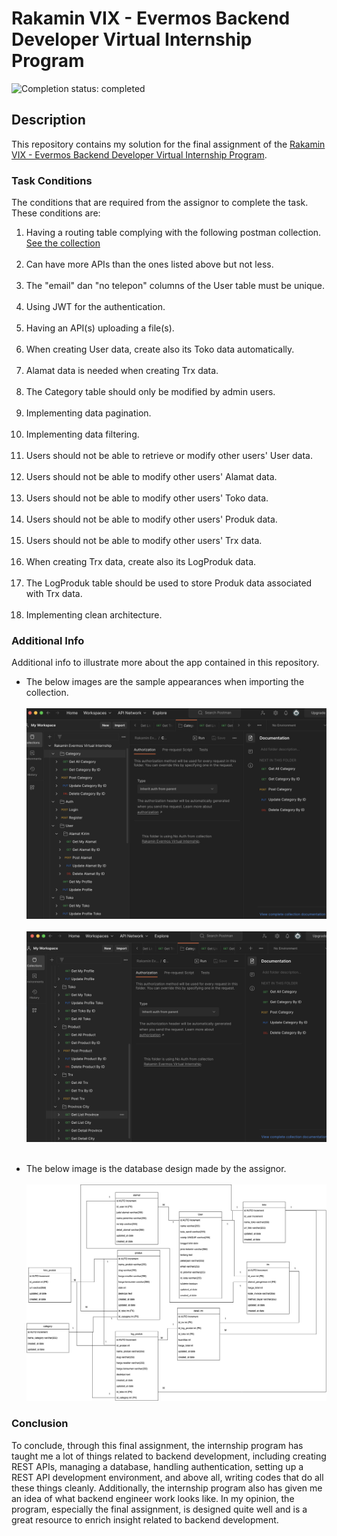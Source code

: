 # Rakamin VIX - Evermos Backend Developer Virtual Internship Program

![Completion status: completed](https://img.shields.io/badge/COMPLETION%20STATUS-COMPLETED-success?style=for-the-badge)


## Description

This repository contains my solution for the final assignment of the [Rakamin VIX - Evermos Backend Developer Virtual Internship Program](https://www.rakamin.com/virtual-internship-experience/back-end-developer-evermos).

### Task Conditions

The conditions that are required from the assignor to complete the task. These conditions are: 
1. Having a routing table complying with the following postman collection. 
[See the collection](https://github.com/lareza-farhan-wanaghi/rakamin-vix-evermos-backend-developer/blob/master/Rakamin%20Evermos%20Virtual%20Internship.postman_collection.json) <br><br>
2. Can have more APIs than the ones listed above but not less. <br><br>
3. The "email" dan "no telepon" columns of the User table must be unique.<br><br>
4. Using JWT for the authentication.<br><br>
5. Having an API(s) uploading a file(s).<br><br>
6. When creating User data, create also its Toko data automatically.<br><br>
7. Alamat data is needed when creating Trx data.<br><br>
8. The Category table should only be modified by admin users.<br><br>
9. Implementing data pagination.<br><br>
10. Implementing data filtering.<br><br>
11. Users should not be able to retrieve or modify other users' User data.<br><br>
12. Users should not be able to modify other users' Alamat data.<br><br>
13. Users should not be able to modify other users' Toko data.<br><br>
14. Users should not be able to modify other users' Produk data.<br><br>
15. Users should not be able to modify other users' Trx data.<br><br>
16. When creating Trx data, create also its LogProduk data.<br><br>
17. The LogProduk table should be used to store Produk data associated with Trx data.<br><br>
18. Implementing clean architecture.

### Additional Info

Additional info to illustrate more about the app contained in this repository.

- The below images are the sample appearances when importing the collection.
<br><br>
![renamer3](postman-1.png)
<br><br>
![renamer3](postman-2.png)
<br><br>

- The below image is the database design made by the assignor.
<br><br>
![renamer3](database-design.jpg)

### Conclusion
To conclude, through this final assignment, the internship program has taught me a lot of things related to backend development, including creating REST APIs, managing a database, handling authentication, setting up a REST API development environment, and above all, writing codes that do all these things cleanly. Additionally, the internship program also has given me an idea of what backend engineer work looks like. In my opinion, the program, especially the final assignment, is designed quite well and is a great resource to enrich insight related to backend development. 
